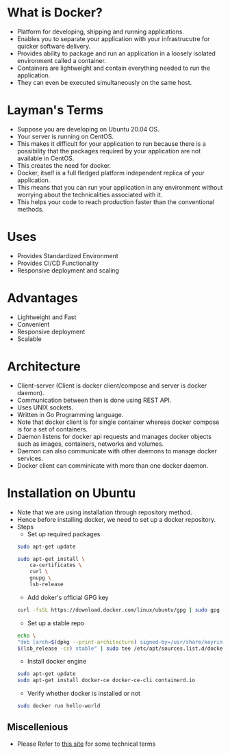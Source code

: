 # What is Docker?
* Platform for developing, shipping and running applications.
* Enables you to separate your application with your infrastrucutre for quicker software delivery.
* Provides ability to package and run an application in a loosely isolated environment called a container.
* Containers are lightweight and contain everything needed to run the application.
* They can even be executed simultaneously on the same host.

# Layman's Terms
* Suppose you are developing on Ubuntu 20.04 OS.
* Your server is running on CentOS.
* This makes it difficult for your application to run because there is a possibility that the packages required by your application are not available in CentOS.
* This creates the need for docker.
* Docker, itself is a full fledged platform independent replica of your application.
* This means that you can run your application in any environment without worrying about the technicalities associated with it.
* This helps your code to reach production faster than the conventional methods.

# Uses
* Provides Standardized Environment
* Provides CI/CD Functionality
* Responsive deployment and scaling

# Advantages
* Lightweight and Fast
* Convenient
* Responsive deployment
* Scalable

# Architecture
* Client-server (Client is docker client/compose and server is docker daemon).
* Communication between then is done using REST API.
* Uses UNIX sockets.
* Written in Go Programming language.
* Note that docker client is for single container whereas docker compose is for a set of containers.
* Daemon listens for docker api requests and manages docker objects such as images, containers, networks and volumes.
* Daemon can also communicate with other daemons to manage docker services.
* Docker client can comminicate with more than one docker daemon.

# Installation on Ubuntu
* Note that we are using installation through repository method.
* Hence before installing docker, we need to set up a docker repository.
* Steps
    * Set up required packages
    ```bash
    sudo apt-get update

    sudo apt-get install \
        ca-certificates \
        curl \
        gnupg \
        lsb-release
    ```
    * Add doker's official GPG key
    ```bash
    curl -fsSL https://download.docker.com/linux/ubuntu/gpg | sudo gpg --dearmor -o /usr/share/keyrings/docker-archive-keyring.gpg
    ```
    * Set up a stable repo
    ```bash
    echo \
    "deb [arch=$(dpkg --print-architecture) signed-by=/usr/share/keyrings/docker-archive-keyring.gpg] https://download.docker.com/linux/ubuntu \
    $(lsb_release -cs) stable" | sudo tee /etc/apt/sources.list.d/docker.list > /dev/null
    ```
    * Install docker engine
    ```bash
    sudo apt-get update
    sudo apt-get install docker-ce docker-ce-cli containerd.io
    ```
    * Verify whether docker is installed or not
    ```bash
    sudo docker run hello-world
    ```

## Miscellenious
* Please Refer to [this site](https://docs.docker.com/get-started/overview/#the-docker-daemon) for some technical terms